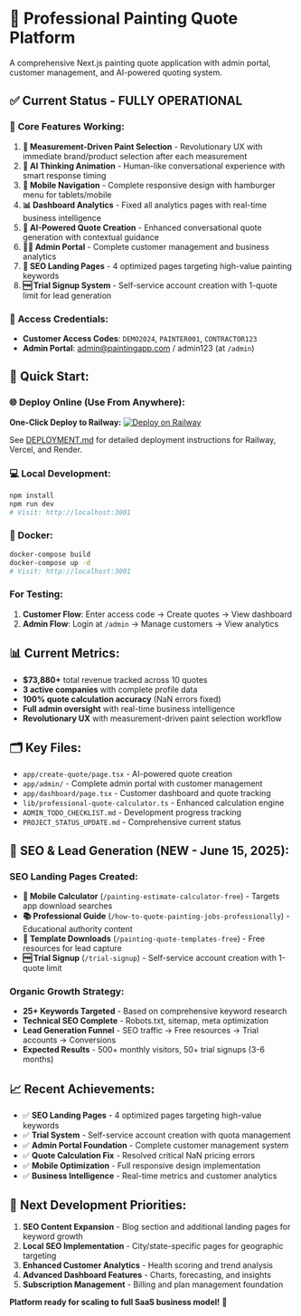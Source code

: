 # 🎨 Professional Painting Quote Platform

A comprehensive Next.js painting quote application with admin portal, customer management, and AI-powered quoting system.

## ✅ **Current Status - FULLY OPERATIONAL**

### 🎯 **Core Features Working:**
1. **🎨 Measurement-Driven Paint Selection** - Revolutionary UX with immediate brand/product selection after each measurement
2. **💭 AI Thinking Animation** - Human-like conversational experience with smart response timing
3. **📱 Mobile Navigation** - Complete responsive design with hamburger menu for tablets/mobile
4. **📊 Dashboard Analytics** - Fixed all analytics pages with real-time business intelligence
5. **🤖 AI-Powered Quote Creation** - Enhanced conversational quote generation with contextual guidance
6. **👨‍💼 Admin Portal** - Complete customer management and business analytics
7. **🚀 SEO Landing Pages** - 4 optimized pages targeting high-value painting keywords
8. **🆓 Trial Signup System** - Self-service account creation with 1-quote limit for lead generation

### 🔐 **Access Credentials:**
- **Customer Access Codes**: `DEMO2024`, `PAINTER001`, `CONTRACTOR123`
- **Admin Portal**: admin@paintingapp.com / admin123 (at `/admin`)

## 🚀 **Quick Start:**

### **🌐 Deploy Online (Use From Anywhere):**
**One-Click Deploy to Railway:**
[![Deploy on Railway](https://railway.app/button.svg)](https://railway.app/new/template)

See [DEPLOYMENT.md](DEPLOYMENT.md) for detailed deployment instructions for Railway, Vercel, and Render.

### **💻 Local Development:**
```bash
npm install
npm run dev
# Visit: http://localhost:3001
```

### **🐳 Docker:**
```bash
docker-compose build
docker-compose up -d
# Visit: http://localhost:3001
```

### **For Testing:**
1. **Customer Flow**: Enter access code → Create quotes → View dashboard
2. **Admin Flow**: Login at `/admin` → Manage customers → View analytics

## 📊 **Current Metrics:**
- **$73,880+** total revenue tracked across 10 quotes
- **3 active companies** with complete profile data
- **100% quote calculation accuracy** (NaN errors fixed)
- **Full admin oversight** with real-time business intelligence
- **Revolutionary UX** with measurement-driven paint selection workflow

## 🗂️ **Key Files:**
- `app/create-quote/page.tsx` - AI-powered quote creation
- `app/admin/` - Complete admin portal with customer management
- `app/dashboard/page.tsx` - Customer dashboard and quote tracking  
- `lib/professional-quote-calculator.ts` - Enhanced calculation engine
- `ADMIN_TODO_CHECKLIST.md` - Development progress tracking
- `PROJECT_STATUS_UPDATE.md` - Comprehensive current status

## 🚀 **SEO & Lead Generation (NEW - June 15, 2025):**

### **SEO Landing Pages Created:**
- **📱 Mobile Calculator** (`/painting-estimate-calculator-free`) - Targets app download searches
- **📚 Professional Guide** (`/how-to-quote-painting-jobs-professionally`) - Educational authority content  
- **📄 Template Downloads** (`/painting-quote-templates-free`) - Free resources for lead capture
- **🆓 Trial Signup** (`/trial-signup`) - Self-service account creation with 1-quote limit

### **Organic Growth Strategy:**
- **25+ Keywords Targeted** - Based on comprehensive keyword research
- **Technical SEO Complete** - Robots.txt, sitemap, meta optimization
- **Lead Generation Funnel** - SEO traffic → Free resources → Trial accounts → Conversions
- **Expected Results** - 500+ monthly visitors, 50+ trial signups (3-6 months)

## 📈 **Recent Achievements:**
- ✅ **SEO Landing Pages** - 4 optimized pages targeting high-value keywords
- ✅ **Trial System** - Self-service account creation with quota management
- ✅ **Admin Portal Foundation** - Complete customer management system
- ✅ **Quote Calculation Fix** - Resolved critical NaN pricing errors
- ✅ **Mobile Optimization** - Full responsive design implementation
- ✅ **Business Intelligence** - Real-time metrics and customer analytics

## 🎯 **Next Development Priorities:**
1. **SEO Content Expansion** - Blog section and additional landing pages for keyword growth
2. **Local SEO Implementation** - City/state-specific pages for geographic targeting  
3. **Enhanced Customer Analytics** - Health scoring and trend analysis
4. **Advanced Dashboard Features** - Charts, forecasting, and insights
5. **Subscription Management** - Billing and plan management foundation

**Platform ready for scaling to full SaaS business model!** 🚀